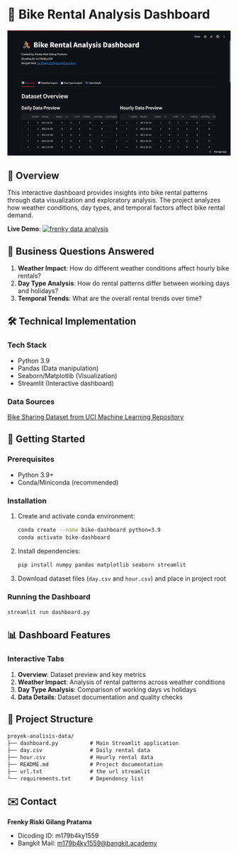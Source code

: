 # 🚴 Bike Rental Analysis Dashboard

![alt text](https://github.com/frenskuy/Proyek-Analisis-Data/blob/main/preview.jpg)


## 📌 Overview
This interactive dashboard provides insights into bike rental patterns through data visualization and exploratory analysis. The project analyzes how weather conditions, day types, and temporal factors affect bike rental demand.

**Live Demo**: [![frenky data analysis](https://static.streamlit.io/badges/streamlit_badge_black_white.svg)](https://frenkydataanalysisproject.streamlit.app/)

## 🎯 Business Questions Answered
1. **Weather Impact**: How do different weather conditions affect hourly bike rentals?
2. **Day Type Analysis**: How do rental patterns differ between working days and holidays?
3. **Temporal Trends**: What are the overall rental trends over time?

## 🛠️ Technical Implementation
### Tech Stack
- Python 3.9
- Pandas (Data manipulation)
- Seaborn/Matplotlib (Visualization)
- Streamlit (Interactive dashboard)

### Data Sources
[Bike Sharing Dataset from UCI Machine Learning Repository](https://archive.ics.uci.edu/ml/datasets/Bike+Sharing+Dataset)

## 🚀 Getting Started
### Prerequisites
- Python 3.9+
- Conda/Miniconda (recommended)

### Installation
1. Create and activate conda environment:
   ```bash
   conda create --name bike-dashboard python=3.9
   conda activate bike-dashboard
   ```

2. Install dependencies:
   ```bash
   pip install numpy pandas matplotlib seaborn streamlit
   ```

3. Download dataset files (`day.csv` and `hour.csv`) and place in project root

### Running the Dashboard
```bash
streamlit run dashboard.py
```

## 📊 Dashboard Features
### Interactive Tabs
1. **Overview**: Dataset preview and key metrics
2. **Weather Impact**: Analysis of rental patterns across weather conditions
3. **Day Type Analysis**: Comparison of working days vs holidays
4. **Data Details**: Dataset documentation and quality checks

## 📂 Project Structure
```
proyek-analisis-data/
├── dashboard.py          # Main Streamlit application
├── day.csv               # Daily rental data
├── hour.csv              # Hourly rental data
├── README.md             # Project documentation
├── url.txt               # the url streamlit
└── requirements.txt      # Dependency list
```

## ✉️ Contact
**Frenky Riski Gilang Pratama**  
- Dicoding ID: m179b4ky1559  
- Bangkit Mail: m179b4ky1559@bangkit.academy
